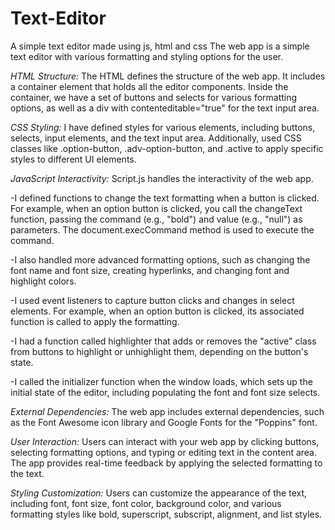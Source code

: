 # Text-Editor
A simple text editor made using js, html and css
The web app is a simple text editor with various formatting and styling options for the user.

*HTML Structure:* The HTML defines the structure of the web app. It includes a 
container element that holds all the editor components. Inside the container, we 
have a set of buttons and selects for various formatting options, as well as 
a div with contenteditable="true" for the text input area.

*CSS Styling:*  I have defined styles for various elements, including buttons, selects, input elements, and the text input area. 
Additionally, used CSS classes like .option-button, .adv-option-button, and .active to apply specific styles to different UI elements.

*JavaScript Interactivity:* Script.js handles the interactivity of the web app. 

-I  defined functions to change the text formatting when a button is clicked. For example, when an option button is clicked, you call the changeText function, passing the command (e.g., "bold") and value (e.g., "null") as parameters. The document.execCommand method is used to execute the command.

-I also handled more advanced formatting options, such as changing the font name and font size, creating hyperlinks, and changing font and highlight colors.

-I used event listeners to capture button clicks and changes in select elements. For example, when an option button is clicked, its associated function is called to apply the formatting.

-I had a function called highlighter that adds or removes the "active" class from buttons to highlight or unhighlight them, depending on the button's state.

-I called the initializer function when the window loads, which sets up the initial state of the editor, including populating the font and font size selects.

*External Dependencies:* The web app includes external dependencies, such as the Font Awesome icon library and Google Fonts for the "Poppins" font.

*User Interaction:* Users can interact with your web app by clicking buttons, selecting formatting options, and typing or editing text in the content area. The app provides real-time feedback by applying the selected formatting to the text.

*Styling Customization:* Users can customize the appearance of the text, including font, font size, font color, background color, and various formatting styles like bold, superscript, subscript, alignment, and list styles.
